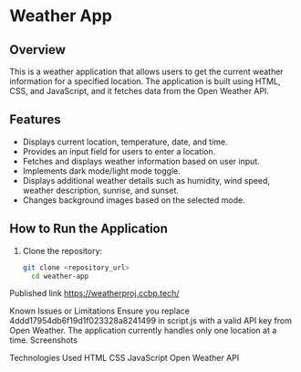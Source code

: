 # Weather App

## Overview
This is a weather application that allows users to get the current weather information for a specified location. The application is built using HTML, CSS, and JavaScript, and it fetches data from the Open Weather API.

## Features
- Displays current location, temperature, date, and time.
- Provides an input field for users to enter a location.
- Fetches and displays weather information based on user input.
- Implements dark mode/light mode toggle.
- Displays additional weather details such as humidity, wind speed, weather description, sunrise, and sunset.
- Changes background images based on the selected mode.

## How to Run the Application
1. Clone the repository:
   ```bash
   git clone <repository_url>
     cd weather-app

Published link 
https://weatherproj.ccbp.tech/

Known Issues or Limitations
Ensure you replace 4ddd17954db6f19d1f023328a8241499 in script.js with a valid API key from Open Weather.
The application currently handles only one location at a time.
Screenshots

Technologies Used
HTML
CSS
JavaScript
Open Weather API
